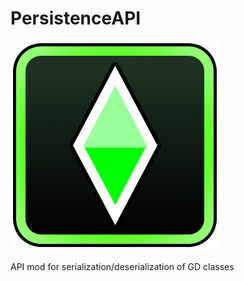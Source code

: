 # PersistenceAPI

<img src="./logo.png" alt="PersistenceAPI logo" />

API mod for serialization/deserialization of GD classes